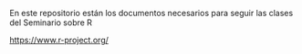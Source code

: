 En este repositorio están los documentos necesarios para seguir las clases del Seminario sobre R


https://www.r-project.org/
